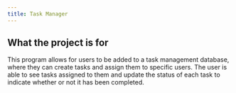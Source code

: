 ```yaml
---
title: Task Manager
---
```


## What the project is for
This program allows for users to be added to a task management database, where they can create tasks and assign them to specific users. The user is able to see tasks assigned to them and update the status of each task to indicate whether or not it has been completed.
